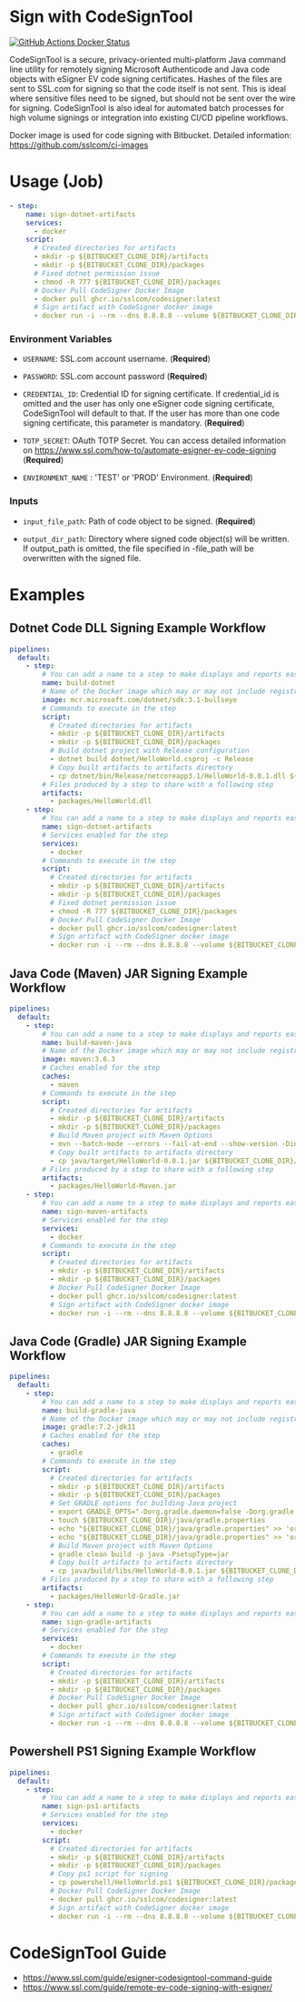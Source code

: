 # Sign with CodeSignTool

[![GitHub Actions Docker Status](https://github.com/sslcom/ci-images/workflows/Docker%20Image%20CI/badge.svg)](https://github.com/sslcom/ci-images)

CodeSignTool is a secure, privacy-oriented multi-platform Java command line utility for remotely signing Microsoft Authenticode and Java code objects with eSigner EV code signing certificates. Hashes of the files are sent to SSL.com for signing so that the code itself is not sent. This is ideal where sensitive files need to be signed, but should not be sent over the wire for signing. CodeSignTool is also ideal for automated batch processes for high volume signings or integration into existing CI/CD pipeline workflows.

Docker image is used for code signing with Bitbucket. Detailed information: https://github.com/sslcom/ci-images

# Usage (Job)

<!-- start usage -->
```yaml
- step:
    name: sign-dotnet-artifacts
    services:
      - docker
    script:
      # Created directories for artifacts
      - mkdir -p ${BITBUCKET_CLONE_DIR}/artifacts
      - mkdir -p ${BITBUCKET_CLONE_DIR}/packages
      # Fixed dotnet permission issue
      - chmod -R 777 ${BITBUCKET_CLONE_DIR}/packages
      # Docker Pull CodeSigner Docker Image
      - docker pull ghcr.io/sslcom/codesigner:latest
      # Sign artifact with CodeSigner docker image
      - docker run -i --rm --dns 8.8.8.8 --volume ${BITBUCKET_CLONE_DIR}/packages:/codesign/examples --volume ${BITBUCKET_CLONE_DIR}/artifacts:/codesign/output -e USERNAME=${USERNAME} -e PASSWORD=${PASSWORD} -e CREDENTIAL_ID=${CREDENTIAL_ID} -e TOTP_SECRET=${TOTP_SECRET} -e ENVIRONMENT_NAME=${ENVIRONMENT_NAME} ghcr.io/sslcom/codesigner:latest sign -input_file_path=/codesign/examples/HelloWorld.dll -output_dir_path=/codesign/output
```
<!-- end usage -->

### Environment Variables

* `USERNAME`: SSL.com account username. (**Required**)

* `PASSWORD`: SSL.com account password (**Required**)

* `CREDENTIAL_ID`: Credential ID for signing certificate. If credential_id is omitted and the user has only one eSigner code signing certificate, CodeSignTool will default to that. If the user has more than one code signing certificate, this parameter is mandatory. (**Required**)

* `TOTP_SECRET`: OAuth TOTP Secret. You can access detailed information on https://www.ssl.com/how-to/automate-esigner-ev-code-signing (**Required**)

* `ENVIRONMENT_NAME` : 'TEST' or 'PROD' Environment. (**Required**)

### Inputs

* `input_file_path`: Path of code object to be signed. (**Required**)

* `output_dir_path`: Directory where signed code object(s) will be written. If output_path is omitted, the file specified in -file_path will be overwritten with the signed file.

# Examples

## Dotnet Code DLL Signing Example Workflow

<!-- start dotnet usage -->
```yml
pipelines:
  default:
    - step:
        # You can add a name to a step to make displays and reports easier to read and understand.
        name: build-dotnet
        # Name of the Docker image which may or may not include registry URL, tag, and digest value
        image: mcr.microsoft.com/dotnet/sdk:3.1-bullseye
        # Commands to execute in the step
        script:
          # Created directories for artifacts
          - mkdir -p ${BITBUCKET_CLONE_DIR}/artifacts
          - mkdir -p ${BITBUCKET_CLONE_DIR}/packages
          # Build dotnet project with Release configuration
          - dotnet build dotnet/HelloWorld.csproj -c Release
          # Copy built artifacts to artifacts directory
          - cp dotnet/bin/Release/netcoreapp3.1/HelloWorld-0.0.1.dll ${BITBUCKET_CLONE_DIR}/packages/HelloWorld.dll
        # Files produced by a step to share with a following step
        artifacts:
          - packages/HelloWorld.dll
    - step:
        # You can add a name to a step to make displays and reports easier to read and understand.
        name: sign-dotnet-artifacts
        # Services enabled for the step
        services:
          - docker
        # Commands to execute in the step
        script:
          # Created directories for artifacts
          - mkdir -p ${BITBUCKET_CLONE_DIR}/artifacts
          - mkdir -p ${BITBUCKET_CLONE_DIR}/packages
          # Fixed dotnet permission issue
          - chmod -R 777 ${BITBUCKET_CLONE_DIR}/packages
          # Docker Pull CodeSigner Docker Image
          - docker pull ghcr.io/sslcom/codesigner:latest
          # Sign artifact with CodeSigner docker image
          - docker run -i --rm --dns 8.8.8.8 --volume ${BITBUCKET_CLONE_DIR}/packages:/codesign/examples --volume ${BITBUCKET_CLONE_DIR}/artifacts:/codesign/output -e USERNAME=${USERNAME} -e PASSWORD=${PASSWORD} -e CREDENTIAL_ID=${CREDENTIAL_ID} -e TOTP_SECRET=${TOTP_SECRET} -e ENVIRONMENT_NAME=${ENVIRONMENT_NAME} ghcr.io/sslcom/codesigner:latest sign -input_file_path=/codesign/examples/HelloWorld.dll -output_dir_path=/codesign/output
```
<!-- end dotnet usage -->

## Java Code (Maven) JAR Signing Example Workflow

<!-- start maven usage -->
```yml
pipelines:
  default:
    - step:
        # You can add a name to a step to make displays and reports easier to read and understand.
        name: build-maven-java
        # Name of the Docker image which may or may not include registry URL, tag, and digest value
        image: maven:3.6.3
        # Caches enabled for the step
        caches:
          - maven
        # Commands to execute in the step
        script:
          # Created directories for artifacts
          - mkdir -p ${BITBUCKET_CLONE_DIR}/artifacts
          - mkdir -p ${BITBUCKET_CLONE_DIR}/packages
          # Build Maven project with Maven Options
          - mvn --batch-mode --errors --fail-at-end --show-version -DinstallAtEnd=true -DdeployAtEnd=true clean install -f java/pom.xml
          # Copy built artifacts to artifacts directory
          - cp java/target/HelloWorld-0.0.1.jar ${BITBUCKET_CLONE_DIR}/packages/HelloWorld-Maven.jar
        # Files produced by a step to share with a following step
        artifacts:
          - packages/HelloWorld-Maven.jar
    - step:
        # You can add a name to a step to make displays and reports easier to read and understand.
        name: sign-maven-artifacts
        # Services enabled for the step
        services:
          - docker
        # Commands to execute in the step
        script:
          # Created directories for artifacts
          - mkdir -p ${BITBUCKET_CLONE_DIR}/artifacts
          - mkdir -p ${BITBUCKET_CLONE_DIR}/packages
          # Docker Pull CodeSigner Docker Image
          - docker pull ghcr.io/sslcom/codesigner:latest
          # Sign artifact with CodeSigner docker image
          - docker run -i --rm --dns 8.8.8.8 --volume ${BITBUCKET_CLONE_DIR}/packages:/codesign/examples --volume ${BITBUCKET_CLONE_DIR}/artifacts:/codesign/output -e USERNAME=${USERNAME} -e PASSWORD=${PASSWORD} -e CREDENTIAL_ID=${CREDENTIAL_ID} -e TOTP_SECRET=${TOTP_SECRET} -e ENVIRONMENT_NAME=${ENVIRONMENT_NAME} ghcr.io/sslcom/codesigner:latest sign -input_file_path=/codesign/examples/HelloWorld-Maven.jar -output_dir_path=/codesign/output
```
<!-- end maven usage -->

## Java Code (Gradle) JAR Signing Example Workflow

<!-- start gradle usage -->
```yml
pipelines:
  default:
    - step:
        # You can add a name to a step to make displays and reports easier to read and understand.
        name: build-gradle-java
        # Name of the Docker image which may or may not include registry URL, tag, and digest value
        image: gradle:7.2-jdk11
        # Caches enabled for the step
        caches:
          - gradle
        # Commands to execute in the step
        script:
          # Created directories for artifacts
          - mkdir -p ${BITBUCKET_CLONE_DIR}/artifacts
          - mkdir -p ${BITBUCKET_CLONE_DIR}/packages
          # Set GRADLE options for building Java project
          - export GRADLE_OPTS="-Dorg.gradle.daemon=false -Dorg.gradle.workers.max=4"
          - touch ${BITBUCKET_CLONE_DIR}/java/gradle.properties
          - echo "${BITBUCKET_CLONE_DIR}/java/gradle.properties" >> 'org.gradle.daemon=false'
          - echo "${BITBUCKET_CLONE_DIR}/java/gradle.properties" >> 'org.gradle.workers.max=4'
          # Build Maven project with Maven Options
          - gradle clean build -p java -PsetupType=jar
          # Copy built artifacts to artifacts directory
          - cp java/build/libs/HelloWorld-0.0.1.jar ${BITBUCKET_CLONE_DIR}/packages/HelloWorld-Gradle.jar
        # Files produced by a step to share with a following step
        artifacts:
          - packages/HelloWorld-Gradle.jar
    - step:
        # You can add a name to a step to make displays and reports easier to read and understand.
        name: sign-gradle-artifacts
        # Services enabled for the step
        services:
          - docker
        # Commands to execute in the step
        script:
          # Created directories for artifacts
          - mkdir -p ${BITBUCKET_CLONE_DIR}/artifacts
          - mkdir -p ${BITBUCKET_CLONE_DIR}/packages
          # Docker Pull CodeSigner Docker Image
          - docker pull ghcr.io/sslcom/codesigner:latest
          # Sign artifact with CodeSigner docker image
          - docker run -i --rm --dns 8.8.8.8 --volume ${BITBUCKET_CLONE_DIR}/packages:/codesign/examples --volume ${BITBUCKET_CLONE_DIR}/artifacts:/codesign/output -e USERNAME=${USERNAME} -e PASSWORD=${PASSWORD} -e CREDENTIAL_ID=${CREDENTIAL_ID} -e TOTP_SECRET=${TOTP_SECRET} -e ENVIRONMENT_NAME=${ENVIRONMENT_NAME} ghcr.io/sslcom/codesigner:latest sign -input_file_path=/codesign/examples/HelloWorld-Gradle.jar -output_dir_path=/codesign/output
```
<!-- end gradle usage -->

## Powershell PS1 Signing Example Workflow

<!-- start powershell usage -->
```yml
pipelines:
  default:
    - step:
        # You can add a name to a step to make displays and reports easier to read and understand.
        name: sign-ps1-artifacts
        # Services enabled for the step
        services:
          - docker
        script:
          # Created directories for artifacts
          - mkdir -p ${BITBUCKET_CLONE_DIR}/artifacts
          - mkdir -p ${BITBUCKET_CLONE_DIR}/packages
          # Copy ps1 script for signing
          - cp powershell/HelloWorld.ps1 ${BITBUCKET_CLONE_DIR}/packages/HelloWorld.ps1
          # Docker Pull CodeSigner Docker Image
          - docker pull ghcr.io/sslcom/codesigner:latest
          # Sign artifact with CodeSigner docker image
          - docker run -i --rm --dns 8.8.8.8 --volume ${BITBUCKET_CLONE_DIR}/packages:/codesign/examples --volume ${BITBUCKET_CLONE_DIR}/artifacts:/codesign/output -e USERNAME=${USERNAME} -e PASSWORD=${PASSWORD} -e CREDENTIAL_ID=${CREDENTIAL_ID} -e TOTP_SECRET=${TOTP_SECRET} -e ENVIRONMENT_NAME=${ENVIRONMENT_NAME} ghcr.io/sslcom/codesigner:latest sign -input_file_path=/codesign/examples/HelloWorld.ps1 -output_dir_path=/codesign/output
```
<!-- end powershell usage -->

# CodeSignTool Guide

* https://www.ssl.com/guide/esigner-codesigntool-command-guide
* https://www.ssl.com/guide/remote-ev-code-signing-with-esigner/
